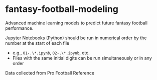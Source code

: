 # fantasy-football-modeling
Advanced machine learning models to predict future fantasy football performance.

Jupyter Notebooks (Python) should be run in numerical order by the number at the start of each file
  - e.g., `01-.\*.ipynb`, `02-.\*.ipynb`, etc.
  - Files with the same initial digits can be run simultaneously or in any order

Data collected from Pro Football Reference
